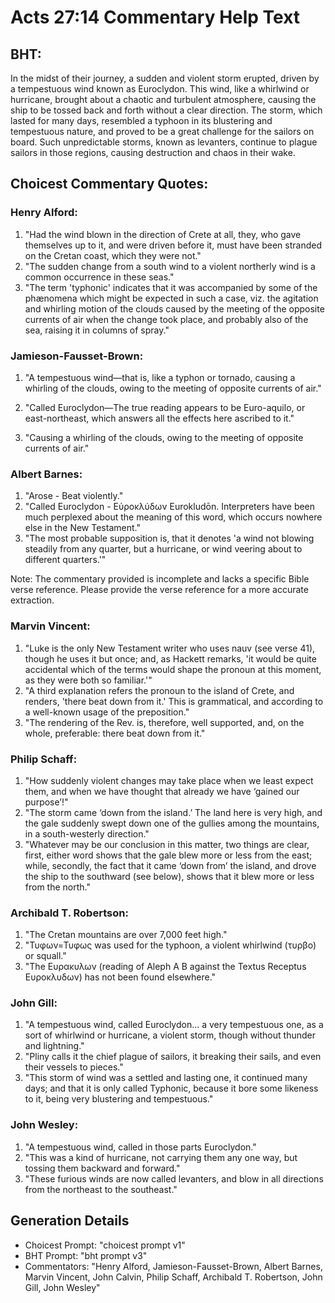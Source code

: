 # Acts 27:14 Commentary Help Text

## BHT:
In the midst of their journey, a sudden and violent storm erupted, driven by a tempestuous wind known as Euroclydon. This wind, like a whirlwind or hurricane, brought about a chaotic and turbulent atmosphere, causing the ship to be tossed back and forth without a clear direction. The storm, which lasted for many days, resembled a typhoon in its blustering and tempestuous nature, and proved to be a great challenge for the sailors on board. Such unpredictable storms, known as levanters, continue to plague sailors in those regions, causing destruction and chaos in their wake.

## Choicest Commentary Quotes:
### Henry Alford:
1. "Had the wind blown in the direction of Crete at all, they, who gave themselves up to it, and were driven before it, must have been stranded on the Cretan coast, which they were not." 
2. "The sudden change from a south wind to a violent northerly wind is a common occurrence in these seas." 
3. "The term 'typhonic' indicates that it was accompanied by some of the phænomena which might be expected in such a case, viz. the agitation and whirling motion of the clouds caused by the meeting of the opposite currents of air when the change took place, and probably also of the sea, raising it in columns of spray."

### Jamieson-Fausset-Brown:
1. "A tempestuous wind—that is, like a typhon or tornado, causing a whirling of the clouds, owing to the meeting of opposite currents of air." 

2. "Called Euroclydon—The true reading appears to be Euro-aquilo, or east-northeast, which answers all the effects here ascribed to it."

3. "Causing a whirling of the clouds, owing to the meeting of opposite currents of air."

### Albert Barnes:
1. "Arose - Beat violently." 
2. "Called Euroclydon - Εὐροκλύδων Eurokludōn. Interpreters have been much perplexed about the meaning of this word, which occurs nowhere else in the New Testament."
3. "The most probable supposition is, that it denotes 'a wind not blowing steadily from any quarter, but a hurricane, or wind veering about to different quarters.'"

Note: The commentary provided is incomplete and lacks a specific Bible verse reference. Please provide the verse reference for a more accurate extraction.

### Marvin Vincent:
1. "Luke is the only New Testament writer who uses nauv (see verse 41), though he uses it but once; and, as Hackett remarks, 'it would be quite accidental which of the terms would shape the pronoun at this moment, as they were both so familiar.'"
2. "A third explanation refers the pronoun to the island of Crete, and renders, 'there beat down from it.' This is grammatical, and according to a well-known usage of the preposition."
3. "The rendering of the Rev. is, therefore, well supported, and, on the whole, preferable: there beat down from it."

### Philip Schaff:
1. "How suddenly violent changes may take place when we least expect them, and when we have thought that already we have ‘gained our purpose’!"
2. "The storm came ‘down from the island.’ The land here is very high, and the gale suddenly swept down one of the gullies among the mountains, in a south-westerly direction."
3. "Whatever may be our conclusion in this matter, two things are clear, first, either word shows that the gale blew more or less from the east; while, secondly, the fact that it came ‘down from’ the island, and drove the ship to the southward (see below), shows that it blew more or less from the north."

### Archibald T. Robertson:
1. "The Cretan mountains are over 7,000 feet high."
2. "Τυφων=Τυφως was used for the typhoon, a violent whirlwind (τυρβο) or squall."
3. "The Ευρακυλων (reading of Aleph A B against the Textus Receptus Ευροκλυδων) has not been found elsewhere."

### John Gill:
1. "A tempestuous wind, called Euroclydon... a very tempestuous one, as a sort of whirlwind or hurricane, a violent storm, though without thunder and lightning."
2. "Pliny calls it the chief plague of sailors, it breaking their sails, and even their vessels to pieces."
3. "This storm of wind was a settled and lasting one, it continued many days; and that it is only called Typhonic, because it bore some likeness to it, being very blustering and tempestuous."

### John Wesley:
1. "A tempestuous wind, called in those parts Euroclydon." 
2. "This was a kind of hurricane, not carrying them any one way, but tossing them backward and forward." 
3. "These furious winds are now called levanters, and blow in all directions from the northeast to the southeast."


## Generation Details
- Choicest Prompt: "choicest prompt v1"
- BHT Prompt: "bht prompt v3"
- Commentators: "Henry Alford, Jamieson-Fausset-Brown, Albert Barnes, Marvin Vincent, John Calvin, Philip Schaff, Archibald T. Robertson, John Gill, John Wesley"
